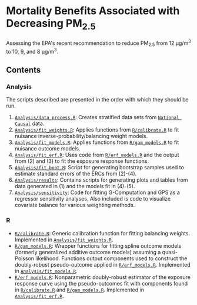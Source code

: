 
# Mortality Benefits Associated with Decreasing PM<sub>2.5</sub>

Assessing the EPA's recent recommendation to reduce PM<sub>2.5</sub> from 12 &mu;g/m<sup>3</sup> to 10, 9, and 8 &mu;g/m<sup>3</sup>.

## Contents

### Analysis

The scripts described are presented in the order with which they should be run.

1. [`Analysis/data_process.R`](https://github.com/kevjosey/pm-risk/blob/main/Analysis/data_process.R): Creates stratified data sets from [`National Causal`](https://github.com/NSAPH/National-Causal-Analysis) data.
2. [`Analysis/fit_weights.R`](https://github.com/kevjosey/pm-risk/blob/main/Analysis/fit_weights.R): Applies functions from [`R/calibrate.R`](https://github.com/kevjosey/pm-risk/blob/main/R/calibrate.R) to fit nuisance inverse-probability/balancing weight models.
3. [`Analysis/fit_models.R`](https://github.com/kevjosey/pm-risk/blob/main/Analysis/fit_models.R): Applies functions from [`R/gam_models.R`](https://github.com/kevjosey/pm-risk/blob/main/R/gam_models.R) to fit nuisance outcome models.
4. [`Analysis/fit_erf.R`](https://github.com/kevjosey/pm-risk/blob/main/Analysis/fit_erf.R): Uses code from [`R/erf_models.R`](https://github.com/kevjosey/pm-risk/blob/main/R/erf_models.R) and the output from (2) and (3) to fit the exposure response functions.
5. [`Analysis/fit_boot.R`](https://github.com/kevjosey/pm-risk/blob/main/Analysis/fit_boot.R): Script for generating bootstrap samples used to estimate standard errors of the ERCs from (2)-(4).
6. [`Analysis/results`](https://github.com/kevjosey/pm-risk/blob/main/Analysis/results/plot.R): Contains scripts for generating plots and tables from data generated in (1) and the models fit in (4)-(5).
7. [`Analysis/sensitivity`](https://github.com/kevjosey/pm-risk/blob/main/Analysis/sensitivity): Code for fitting G-Computation and GPS as a regressor sensitivity analyses. Also included is code to visualize covariate balance for various weighting methods. 

### R

- [`R/calibrate.R`](https://github.com/kevjosey/pm-risk/blob/main/R/calibrate.R): Generic calibration function for fitting balancing weights. Implemented in [`Analysis/fit_weights.R`](https://github.com/kevjosey/pm-risk/blob/main/Analysis/fit_weights.R).</li>
- [`R/gam_models.R`](https://github.com/kevjosey/pm-risk/blob/main/R/gam_models.R): Wrapper functions for fitting spline outcome models (formerly generalized additive outcome models) assuming a quasi-Poisson likelihood. Functions output components used to construct the doubly-robust pseudo-outcome applied in [`R/erf_models.R`](https://github.com/kevjosey/pm-risk/blob/main/R/erf_models.R). Implemented in [`Analysis/fit_models.R`](https://github.com/kevjosey/pm-risk/blob/main/Analysis/fit_models.R).</li>
- [`R/erf_models.R`](https://github.com/kevjosey/pm-risk/blob/main/R/erf_models.R): Nonparametric doubly-robust estimator of the exposure response curve using the pseudo-outcomes fit with components found in [`R/calibrate.R`](https://github.com/kevjosey/pm-risk/blob/main/R/calibrate.R) and [`R/gam_models.R`](https://github.com/kevjosey/pm-risk/blob/main/R/gam_models.R). Implemented in [`Analysis/fit_erf.R`](https://github.com/kevjosey/pm-risk/blob/main/Analysis/fit_erf.R).